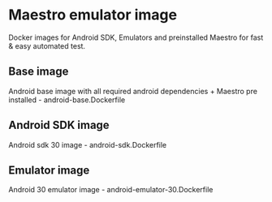 # Maestro emulator image
Docker images for Android SDK, Emulators and preinstalled Maestro for fast & easy automated test.

## Base image
Android base image with all required android dependencies + Maestro pre installed - android-base.Dockerfile

## Android SDK image
Android sdk 30 image - android-sdk.Dockerfile

## Emulator image
Android 30 emulator image - android-emulator-30.Dockerfile
